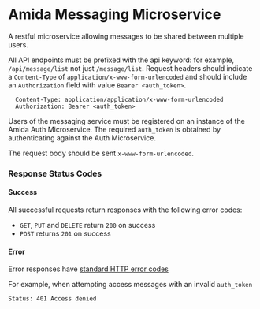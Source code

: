 # Amida Messaging Microservice

A restful microservice allowing messages to be shared between multiple users.

All API endpoints must be prefixed with the api keyword: for example,
`/api/message/list` not just `/message/list`. Request headers should indicate a  `Content-Type` of `application/x-www-form-urlencoded` and should include an `Authorization` field with value `Bearer <auth_token>`.

```
  Content-Type: application/application/x-www-form-urlencoded
  Authorization: Bearer <auth_token>
```

Users of the messaging service must be registered on an instance of the Amida Auth Microservice. The required `auth_token` is obtained by authenticating against the Auth Microservice.

The request body should be sent `x-www-form-urlencoded`.

### Response Status Codes
#### Success
All successful requests return responses with the following error codes:
 - `GET`, `PUT` and `DELETE` return `200` on success
 - `POST` returns `201` on success

#### Error
Error responses have [standard HTTP error codes](http://www.restapitutorial.com/httpstatuscodes.html)

For example, when attempting access messages with an invalid `auth_token`

```http
Status: 401 Access denied
```
